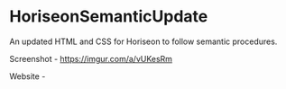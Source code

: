 # HoriseonSemanticUpdate
An updated HTML and CSS for Horiseon to follow semantic procedures.

Screenshot - https://imgur.com/a/vUKesRm

Website - 
